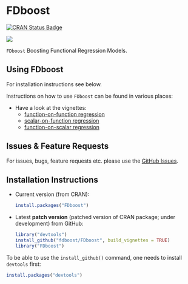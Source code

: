 FDboost
======

<!-- [![Build Status (Linux)](https://travis-ci.org/boost-R/mboost.svg?branch=master)](https://travis-ci.org/boost-R/mboost)
[![Build status (Windows)](https://ci.appveyor.com/api/projects/status/5mkvicgin1j6pfc6/branch/master?svg=true)](https://ci.appveyor.com/project/hofnerb/mboost-h73a1/branch/master) -->
[![CRAN Status Badge](http://www.r-pkg.org/badges/version/FDboost)](http://cran.r-project.org/package=FDboost)
<!--[![Coverage Status](https://coveralls.io/repos/github/boost-R/mboost/badge.svg?branch=master)](https://coveralls.io/github/boost-R/mboost?branch=master) -->
[![](http://cranlogs.r-pkg.org/badges/FDboost)](http://cran.rstudio.com/web/packages/FDboost/index.html)

`FDboost` Boosting Functional Regression Models.

## Using FDboost

For installation instructions see below.

Instructions on how to use `FDboost` can be found in various places:
- Have a look at the vignettes:
  - [function-on-function regression](https://cran.r-project.org/web/packages/FDboost/vignettes/FLAM_canada.pdf)
  - [scalar-on-function regression](https://cran.r-project.org/web/packages/FDboost/vignettes/FLAM_fuel.pdf)
  - [function-on-scalar regression](https://cran.r-project.org/web/packages/FDboost/vignettes/FLAM_viscosity.pdf)

## Issues & Feature Requests

For issues, bugs, feature requests etc. please use the [GitHub Issues](https://github.com/fdboost/FDboost/issues).

## Installation Instructions

- Current version (from CRAN):
  ```r
  install.packages("FDboost")
  ```

- Latest **patch version** (patched version of CRAN package; under development) from GitHub:
  ```r
  library("devtools")
  install_github("fdboost/FDboost", build_vignettes = TRUE)
  library("FDboost")
  ```

<!-- - Latest **development version** (version with new features; under development) from GitHub:
  ```r
  library("devtools")
  install_github("boost-R/mboost", ref = "devel")
  library("mboost")
  ```
-->

  To be able to use the `install_github()` command, one needs to install `devtools` first:
  ```r
  install.packages("devtools")
  ```

